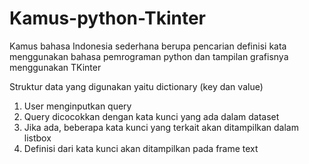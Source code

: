 # Kamus-python-Tkinter
Kamus bahasa Indonesia sederhana berupa pencarian definisi kata menggunakan bahasa pemrograman python dan tampilan grafisnya menggunakan TKinter

Struktur data yang digunakan yaitu dictionary (key dan value)
1. User menginputkan query
2. Query dicocokkan dengan kata kunci yang ada dalam dataset
3. Jika ada, beberapa kata kunci yang terkait akan ditampilkan dalam listbox
4. Definisi dari kata kunci akan ditampilkan pada frame text
